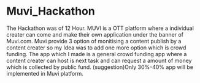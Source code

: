 # Muvi_Hackathon
The Hackathon was of 12 Hour.
MUVI is a OTT platform where a individual creater can come and make their own application under the banner of Muvi.com.
Muvi provide 3 option of monitising a content publish by a content creater so my Idea was to add one more option which is crowd funding.
The app which I made is a general crowd funding app where a content creater can host is next task and can request a amount of money which is collected by public fund.
(suggestion)Only 30%-40% app will be implemented in Muvi platform.
